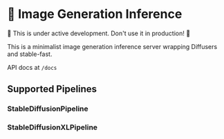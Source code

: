 # 🥗 Image Generation Inference

🚧 This is under active development. Don't use it in production! 🚧

This is a minimalist image generation inference server wrapping Diffusers and stable-fast.

API docs at `/docs`

## Supported Pipelines

### StableDiffusionPipeline

### StableDiffusionXLPipeline